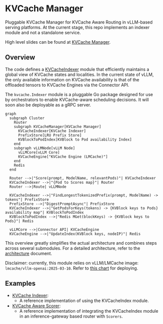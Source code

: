 # KVCache Manager
Pluggable KVCache Manager for KVCache Aware Routing in vLLM-based serving platforms.
At the current stage, this repo implements an indexer module and not a standalone service.

High level slides can be found at [KVCache Manager](https://ibm-my.sharepoint.com/:p:/p/maroon_ayoub/EY0bqkkWsPtOjRguwX6FMNMB8gfzUP9wMvLEsv3OmUNX5g?e=x8xvLQ).

## Overview

The code defines a [KVCacheIndexer](pkg/kvcache/indexer.go) module that efficiently maintains a global view of KVCache states and localities. 
In the current state of vLLM, the only available information on KVCache availability is that of the offloaded tensors to KVCache Engines via the Connector API.

The `kvcache.Indexer` module is a pluggable Go package designed for use by orchestrators to enable KVCache-aware scheduling decisions. It will soon also be deployable as a gRPC server.

```mermaid
graph 
  subgraph Cluster
    Router
    subgraph KVCacheManager[KVCache Manager]
      KVCacheIndexer[KVCache Indexer]
      PrefixStore[LRU Prefix Store]
      KVBlockToPodIndex[KVBlock to Pod availability Index]
    end
    subgraph vLLMNode[vLLM Node]
      vLLMCore[vLLM Core]
      KVCacheEngine["KVCache Engine (LMCache)"]
    end
    Redis
  end

  Router -->|"Score(prompt, ModelName, relevantPods)"| KVCacheIndexer
  KVCacheIndexer -->|"{Pod to Scores map}"| Router
  Router -->|Route| vLLMNode
  
  KVCacheIndexer -->|"FindLongestTokenizedPrefix(prompt, ModelName) -> tokens"| PrefixStore
  PrefixStore -->|"DigestPromptAsync"| PrefixStore
  KVCacheIndexer -->|"GetPodsForKeys(tokens) -> {KVBlock keys to Pods} availability map"| KVBlockToPodIndex
  KVBlockToPodIndex -->|"Redis MGet(blockKeys) -> {KVBlock keys to Pods}"| Redis

  vLLMCore -->|Connector API| KVCacheEngine
  KVCacheEngine -->|"UpdateIndex(KVBlock keys, nodeIP)"| Redis
```
This overview greatly simplifies the actual architecture and combines steps across several submodules.
For a detailed architecture, refer to the [architecture](docs/architecture.md) document.

Disclaimer: currently, this module relies on vLLM/LMCache image: `lmcache/vllm-openai:2025-03-10`. Refer to [this chart](vllm-setup-helm) for deploying.
## Examples

- [KVCache Indexer](examples/kvcache-indexer/README.md): 
  - A reference implementation of using the KVCacheIndex module.
- [KVCache Aware Scorer](examples/kvcache-aware-scorer/README.md): 
  - A reference implementation of integrating the KVCacheIndex module in an inference-gateway based router with `Scorers`.


